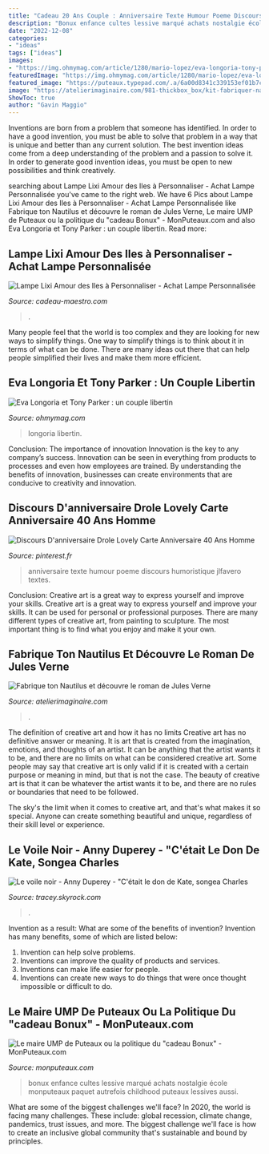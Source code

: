 ```yaml
---
title: "Cadeau 20 Ans Couple : Anniversaire Texte Humour Poeme Discours Humoristique Jlfavero Textes"
description: "Bonux enfance cultes lessive marqué achats nostalgie école monputeaux paquet autrefois childhood puteaux lessives aussi"
date: "2022-12-08"
categories:
- "ideas"
tags: ["ideas"]
images:
- "https://img.ohmymag.com/article/1280/mario-lopez/eva-longoria-tony-parker_406804d44e5e261b88cde809442c783661008764.jpg"
featuredImage: "https://img.ohmymag.com/article/1280/mario-lopez/eva-longoria-tony-parker_406804d44e5e261b88cde809442c783661008764.jpg"
featured_image: "https://puteaux.typepad.com/.a/6a00d8341c339153ef01b7c6dea7b3970b-600wi"
image: "https://atelierimaginaire.com/981-thickbox_box/kit-fabriquer-nautilus-enfant-jules-verne.jpg"
ShowToc: true
author: "Gavin Maggio"
---
```



Inventions are born from a problem that someone has identified. In order to have a good invention, you must be able to solve that problem in a way that is unique and better than any current solution. The best invention ideas come from a deep understanding of the problem and a passion to solve it. In order to generate good invention ideas, you must be open to new possibilities and think creatively.

	

		
searching about Lampe Lixi Amour des Iles à Personnaliser - Achat Lampe Personnalisée you've came to the right web. We have 6 Pics about Lampe Lixi Amour des Iles à Personnaliser - Achat Lampe Personnalisée like Fabrique ton Nautilus et découvre le roman de Jules Verne, Le maire UMP de Puteaux ou la politique du &quot;cadeau Bonux&quot; - MonPuteaux.com and also Eva Longoria et Tony Parker : un couple libertin. Read more:
		
    
## Lampe Lixi Amour Des Iles à Personnaliser - Achat Lampe Personnalisée

<img loading=lazy src="https://www.cadeau-maestro.com/modules/nq_config/img/10568.jpg" onerror="this.onerror=null;this.src='https://tse4.mm.bing.net/th?id=OIP.wSGWdX6i8mvSRLk79-oXIQHaHa&amp;pid=15.1';" alt="Lampe Lixi Amour des Iles à Personnaliser - Achat Lampe Personnalisée">

_Source: cadeau-maestro.com_

>. 

	

Many people feel that the world is too complex and they are looking for new ways to simplify things. One way to simplify things is to think about it in terms of what can be done. There are many ideas out there that can help people simplified their lives and make them more efficient.

    
## Eva Longoria Et Tony Parker : Un Couple Libertin

<img loading=lazy src="https://img.ohmymag.com/article/1280/mario-lopez/eva-longoria-tony-parker_406804d44e5e261b88cde809442c783661008764.jpg" onerror="this.onerror=null;this.src='https://tse4.mm.bing.net/th?id=OIP.jrKpf2oGQDqgcr2q6QUPfAAAAA&amp;pid=15.1';" alt="Eva Longoria et Tony Parker : un couple libertin">

_Source: ohmymag.com_

>longoria libertin. 

	

Conclusion: The importance of innovation
Innovation is the key to any company’s success. Innovation can be seen in everything from products to processes and even how employees are trained. By understanding the benefits of innovation, businesses can create environments that are conducive to creativity and innovation.

    
## Discours D&#039;anniversaire Drole Lovely Carte Anniversaire 40 Ans Homme

<img loading=lazy src="https://i.pinimg.com/736x/b6/85/8f/b6858fb4adb431d976aff6020519e1cb.jpg" onerror="this.onerror=null;this.src='https://tse2.mm.bing.net/th?id=OIP.jj3eaVxgzmky-1ZjSHdMbwHaFj&amp;pid=15.1';" alt="Discours D&#039;anniversaire Drole Lovely Carte Anniversaire 40 Ans Homme">

_Source: pinterest.fr_

>anniversaire texte humour poeme discours humoristique jlfavero textes. 

	

Conclusion: Creative art is a great way to express yourself and improve your skills.
Creative art is a great way to express yourself and improve your skills. It can be used for personal or professional purposes. There are many different types of creative art, from painting to sculpture. The most important thing is to find what you enjoy and make it your own.

    
## Fabrique Ton Nautilus Et Découvre Le Roman De Jules Verne

<img loading=lazy src="https://atelierimaginaire.com/981-thickbox_box/kit-fabriquer-nautilus-enfant-jules-verne.jpg" onerror="this.onerror=null;this.src='https://tse4.mm.bing.net/th?id=OIP.yjtHmWigt9an-JWqtaqYLQHaHa&amp;pid=15.1';" alt="Fabrique ton Nautilus et découvre le roman de Jules Verne">

_Source: atelierimaginaire.com_

>. 

	

The definition of creative art and how it has no limits
Creative art has no definitive answer or meaning. It is art that is created from the imagination, emotions, and thoughts of an artist. It can be anything that the artist wants it to be, and there are no limits on what can be considered creative art.
Some people may say that creative art is only valid if it is created with a certain purpose or meaning in mind, but that is not the case. The beauty of creative art is that it can be whatever the artist wants it to be, and there are no rules or boundaries that need to be followed.

The sky's the limit when it comes to creative art, and that's what makes it so special. Anyone can create something beautiful and unique, regardless of their skill level or experience.

    
## Le Voile Noir - Anny Duperey - &quot;C&#039;était Le Don De Kate, Songea Charles

<img loading=lazy src="https://i.skyrock.net/4210/60104210/pics/3026004258_1_5_H4FTUW64.jpg" onerror="this.onerror=null;this.src='https://tse4.mm.bing.net/th?id=OIP.M-E7kbIl3Mhm1Z5GmpZofgAAAA&amp;pid=15.1';" alt="Le voile noir - Anny Duperey - &quot;C&#039;était le don de Kate, songea Charles">

_Source: tracey.skyrock.com_

>. 

	

Invention as a result: What are some of the benefits of invention?
Invention has many benefits, some of which are listed below: 
1. Invention can help solve problems. 
2. Inventions can improve the quality of products and services. 
3. Inventions can make life easier for people. 
4. Inventions can create new ways to do things that were once thought impossible or difficult to do.

    
## Le Maire UMP De Puteaux Ou La Politique Du &quot;cadeau Bonux&quot; - MonPuteaux.com

<img loading=lazy src="https://puteaux.typepad.com/.a/6a00d8341c339153ef01b7c6dea7b3970b-600wi" onerror="this.onerror=null;this.src='https://tse3.mm.bing.net/th?id=OIP.aOo3WKWJltKztYsEC0ceeQHaJ7&amp;pid=15.1';" alt="Le maire UMP de Puteaux ou la politique du &quot;cadeau Bonux&quot; - MonPuteaux.com">

_Source: monputeaux.com_

>bonux enfance cultes lessive marqué achats nostalgie école monputeaux paquet autrefois childhood puteaux lessives aussi. 

	

What are some of the biggest challenges we'll face?
In 2020, the world is facing many challenges. These include: global recession, climate change, pandemics, trust issues, and more. The biggest challenge we'll face is how to create an inclusive global community that's sustainable and bound by principles.

